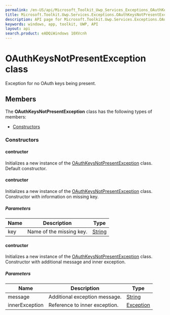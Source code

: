 ```yaml
---
permalink: /en-US/api/Microsoft_Toolkit_Uwp_Services_Exceptions_OAuthKeysNotPresentException.htm
title: Microsoft.Toolkit.Uwp.Services.Exceptions.OAuthKeysNotPresentException API 
description: API page for Microsoft.Toolkit.Uwp.Services.Exceptions.OAuthKeysNotPresentException
keywords: windows, app, toolkit, UWP, API
layout: api
search.product: eADQiWindows 10XVcnh
---
```



# OAuthKeysNotPresentException class

Exception for no OAuth keys being present.

## Members

The **OAuthKeysNotPresentException** class has the following types of members:

* [Constructors](#Constructors)

### Constructors

#### contructor

Initializes a new instance of the [OAuthKeysNotPresentException](Microsoft_Toolkit_Uwp_Services_Exceptions_OAuthKeysNotPresentException.htm) class. Default constructor.



#### contructor

Initializes a new instance of the [OAuthKeysNotPresentException](Microsoft_Toolkit_Uwp_Services_Exceptions_OAuthKeysNotPresentException.htm) class. Constructor with information on missing key.

##### Parameters



| Name | Description | Type || --- | --- | --- || key | Name of the missing key. | [String](https://msdn.microsoft.com/library/windows/apps/System.String) |


#### contructor

Initializes a new instance of the [OAuthKeysNotPresentException](Microsoft_Toolkit_Uwp_Services_Exceptions_OAuthKeysNotPresentException.htm) class. Constructor with additional message and inner exception.

##### Parameters



| Name | Description | Type || --- | --- | --- || message | Additional exception message. | [String](https://msdn.microsoft.com/library/windows/apps/System.String) || innerException | Reference to inner exception. | [Exception](https://msdn.microsoft.com/library/windows/apps/System.Exception) |

